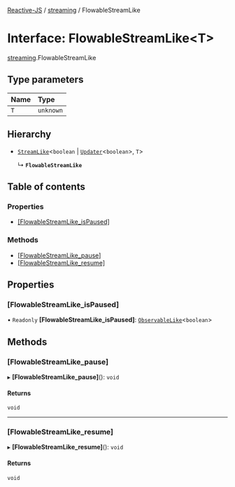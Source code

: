 [Reactive-JS](../README.md) / [streaming](../modules/streaming.md) / FlowableStreamLike

# Interface: FlowableStreamLike<T\>

[streaming](../modules/streaming.md).FlowableStreamLike

## Type parameters

| Name | Type |
| :------ | :------ |
| `T` | `unknown` |

## Hierarchy

- [`StreamLike`](streaming.StreamLike.md)<`boolean` \| [`Updater`](../modules/functions.md#updater)<`boolean`\>, `T`\>

  ↳ **`FlowableStreamLike`**

## Table of contents

### Properties

- [[FlowableStreamLike\_isPaused]](streaming.FlowableStreamLike.md#[flowablestreamlike_ispaused])

### Methods

- [[FlowableStreamLike\_pause]](streaming.FlowableStreamLike.md#[flowablestreamlike_pause])
- [[FlowableStreamLike\_resume]](streaming.FlowableStreamLike.md#[flowablestreamlike_resume])

## Properties

### [FlowableStreamLike\_isPaused]

• `Readonly` **[FlowableStreamLike\_isPaused]**: [`ObservableLike`](rx.ObservableLike.md)<`boolean`\>

## Methods

### [FlowableStreamLike\_pause]

▸ **[FlowableStreamLike_pause]**(): `void`

#### Returns

`void`

___

### [FlowableStreamLike\_resume]

▸ **[FlowableStreamLike_resume]**(): `void`

#### Returns

`void`
